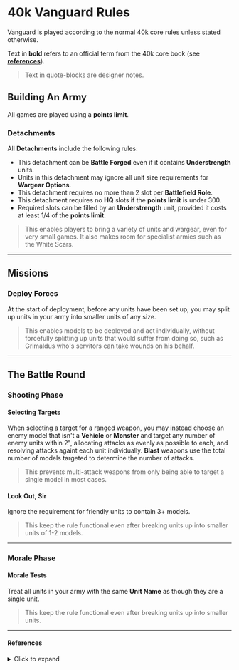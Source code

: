 # 40k Vanguard Rules

Vanguard is played according to the normal 40k core rules unless stated otherwise.

Text in **bold** refers to an official term from the 40k core book (see [**references**](https://github.com/JoshuaCarter/Vanguard-40k/blob/main/VanguardCoreRules.md#references)).

> Text in quote-blocks are designer notes.

## Building An Army

All games are played using a **points limit**.

### Detachments

All **Detachments** include the following rules:

- This detachment can be **Battle Forged** even if it contains **Understrength** units.
- Units in this detachment may ignore all unit size requirements for **Wargear Options**.
- This detachment requires no more than 2 slot per **Battlefield Role**.
- This detachment requires no **HQ** slots if the **points limit** is under 300.
- Required slots can be filled by an **Understrength** unit, provided it costs at least 1/4 of the **points limit**.

> This enables players to bring a variety of units and wargear, even for very small games. It also makes room for specialist armies such as the White Scars.

---

## Missions

### Deploy Forces

At the start of deployment, before any units have been set up, you may split up units in your army into smaller units of any size.

> This enables models to be deployed and act individually, without forcefully splitting up units that would suffer from doing so, such as Grimaldus who's servitors can take wounds on his behalf.

---

## The Battle Round

### Shooting Phase

#### Selecting Targets

When selecting a target for a ranged weapon, you may instead choose an enemy model that isn't a **Vehicle** or **Monster** and target any number of enemy units within 2", allocating attacks as evenly as possible to each, and resolving attacks againt each unit individually. **Blast** weapons use the total number of models targeted to determine the number of attacks.

> This prevents multi-attack weapons from only being able to target a single model in most cases.

#### Look Out, Sir

Ignore the requirement for friendly units to contain 3+ models.

> This keep the rule functional even after breaking units up into smaller units of 1-2 models.

---

### Morale Phase

#### Morale Tests

Treat all units in your army with the same **Unit Name** as though they are a single unit.

> This keep the rule functional even after breaking units up into smaller units.

---

#### References

<details>
  <summary>Click to expand</summary>

---

You can find these terms in the 40k "Core Book" on the pages listed.

| Term | Page |
| --- | --- |
| **Battlefield Role** | 247 |
| **Battle Forged** | 244 |
| **Blast** | 218 |
| **Combat Attrition Test** | 233 |
| **Detachment** | 246 |
| **Half-strength** | 201 |
| **HQ** | 247 |
| **Look Out, Sir** | 219 |
| **Morale Test** | 233 |
| **Deploy Forces** | 236 |
| **Points Limit** | 241 |
| **Selecting Targets** | 216 |
| **Starting Strength** | 201 |
| **Understrength** | 241 |
| **Unit Coherency** | 198 |
| **Unit Name** | 202 |
| **Visible** | 216 |
| **Wargear Options** | 203 |
</details>
